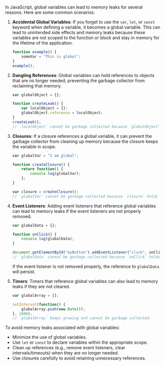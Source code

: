 In JavaScript, global variables can lead to memory leaks for several reasons. Here are some common scenarios:

1. **Accidental Global Variables**: If you forget to use the `var`, `let`, or `const` keyword when defining a variable, it becomes a global variable. This can lead to unintended side effects and memory leaks because these variables are not scoped to the function or block and stay in memory for the lifetime of the application.

    ```javascript
    function example() {
        someVar = "This is global";
    }
    example();
    ```

2. **Dangling References**: Global variables can hold references to objects that are no longer needed, preventing the garbage collector from reclaiming that memory.

    ```javascript
    var globalObject = {};

    function createLeak() {
        var localObject = {};
        globalObject.reference = localObject;
    }
    createLeak();
    // `localObject` cannot be garbage collected because `globalObject` has a reference to it.
    ```

3. **Closures**: If a closure references a global variable, it can prevent the garbage collector from cleaning up memory because the closure keeps the variable in scope.

    ```javascript
    var globalVar = "I am global";

    function createClosure() {
        return function() {
            console.log(globalVar);
        };
    }

    var closure = createClosure();
    // `globalVar` cannot be garbage collected because `closure` holds a reference to it.
    ```

4. **Event Listeners**: Adding event listeners that reference global variables can lead to memory leaks if the event listeners are not properly removed.

    ```javascript
    var globalData = {};

    function onClick() {
        console.log(globalData);
    }

    document.getElementById("myButton").addEventListener("click", onClick);
    // `globalData` cannot be garbage collected because `onClick` holds a reference to it.
    ```

    If the event listener is not removed properly, the reference to `globalData` will persist.

5. **Timers**: Timers that reference global variables can also lead to memory leaks if they are not cleared.

    ```javascript
    var globalArray = [];

    setInterval(function() {
        globalArray.push(new Date());
    }, 1000);
    // `globalArray` keeps growing and cannot be garbage collected.
    ```

To avoid memory leaks associated with global variables:

- Minimize the use of global variables.
- Use `let` or `const` to declare variables within the appropriate scope.
- Clean up references (e.g., remove event listeners, clear intervals/timeouts) when they are no longer needed.
- Use closures carefully to avoid retaining unnecessary references.